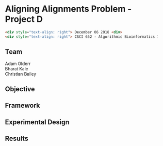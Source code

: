 
# Aligning Alignments Problem - Project D
```html 
<div style="text-align: right"> December 06 2018 <div>
<div style="text-align: right"> CSCI 652 - Algorithmic Bioinformatics 1 <div>
```

## Team
Adam Olderr  
Bharat Kale  
Christian Bailey  

## Objective

## Framework

## Experimental Design

## Results

